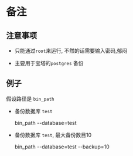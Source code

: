 # 备注

## 注意事项

* 只能通过`root`来运行, 不然的话需要输入密码,郁闷

* 主要用于宝塔的`postgres` 备份

## 例子

假设路径是 `bin_path`


* 备份数据库 `test`

    bin_path --database=test

* 备份数据库 `test`, 最大备份数目10

    bin_path --database=test --backup=10

